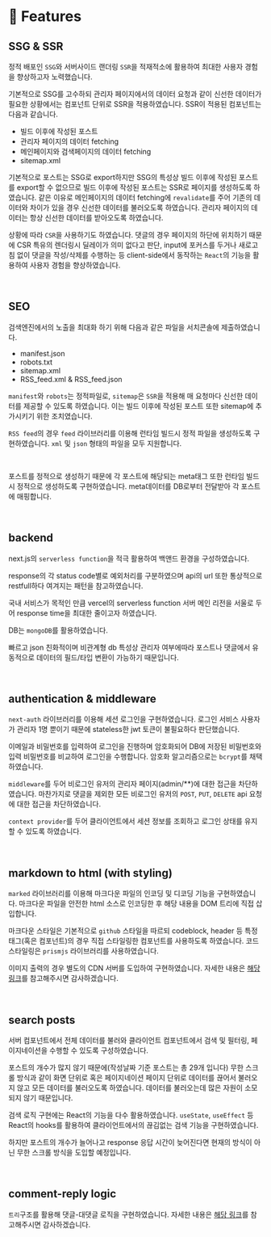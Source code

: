 # 🚀 Features

## SSG & SSR

정적 배포인 `SSG`와 서버사이드 랜더링 `SSR`을 적재적소에 활용하여 최대한 사용자 경험을 향상하고자 노력했습니다.

기본적으로 SSG를 고수하되 관리자 페이지에서의 데이터 요청과 같이 신선한 데이터가 필요한 상황에서는 컴포넌트 단위로 SSR을 적용하였습니다. SSR이 적용된 컴포넌트는 다음과 같습니다.

- 빌드 이후에 작성된 포스트
- 관리자 페이지의 데이터 fetching
- 메인페이지와 검색페이지의 데이터 fetching
- sitemap.xml

기본적으로 포스트는 SSG로 export하지만 SSG의 특성상 빌드 이후에 작성된 포스트를 export할 수 없으므로 빌드 이후에 작성된 포스트는 SSR로 페이지를 생성하도록 하였습니다. 같은 이유로 메인페이지의 데이터 fetching에 `revalidate`를 주어 기존의 데이터와 차이가 있을 경우 신선한 데이터를 불러오도록 하였습니다. 관리자 페이지의 데이터는 항상 신선한 데이터를 받아오도록 하였습니다.

상황에 따라 `CSR`을 사용하기도 하였습니다. 댓글의 경우 페이지의 하단에 위치하기 때문에 CSR 특유의 렌더링시 딜레이가 의미 없다고 판단, input에 포커스를 두거나 새로고침 없이 댓글을 작성/삭제를 수행하는 등 client-side에서 동작하는 `React`의 기능을 활용하여 사용자 경험을 향상하였습니다.

<br/>

## SEO

검색엔진에서의 노출을 최대화 하기 위해 다음과 같은 파일을 서치콘솔에 제출하였습니다.

- manifest.json
- robots.txt
- sitemap.xml
- RSS_feed.xml & RSS_feed.json

`manifest`와 `robots`는 정적파일로, `sitemap`은 `SSR`을 적용해 매 요청마다 신선한 데이터를 제공할 수 있도록 하였습니다. 이는 빌드 이후에 작성된 포스트 또한 sitemap에 추가시키기 위한 조치였습니다.

`RSS feed`의 경우 `feed` 라이브러리를 이용해 런타임 빌드시 정적 파일을 생성하도록 구현하였습니다. `xml` 및 `json` 형태의 파일을 모두 지원합니다.

<br/>

포스트를 정적으로 생성하기 때문에 각 포스트에 해당되는 meta태그 또한 런타임 빌드시 정적으로 생성하도록 구현하였습니다. meta데이터를 DB로부터 전달받아 각 포스트에 매핑합니다.

<br/>

## backend

next.js의 `serverless function`을 적극 활용하여 백앤드 환경을 구성하였습니다.

response의 각 status code별로 예외처리를 구분하였으며 api의 url 또한 통상적으로 restfull하다 여겨지는 패턴을 참고하였습니다.

국내 서비스가 목적인 만큼 vercel의 serverless function 서버 메인 리전을 서울로 두어 response time을 최대한 줄이고자 하였습니다.

DB는 `mongoDB`를 활용하였습니다.

빠르고 json 친화적이며 비관계형 db 특성상 관리자 여부에따라 포스트나 댓글에서 유동적으로 데이터의 필드/타입 변환이 가능하기 때문입니다.

<br/>

## authentication & middleware

`next-auth` 라이브러리를 이용해 세션 로그인을 구현하였습니다. 로그인 서비스 사용자가 관리자 1명 뿐이기 때문에 stateless한 jwt 토큰이 불필요하다 판단했습니다.

이메일과 비밀번호를 입력하여 로그인을 진행하며 암호화되어 DB에 저장된 비밀번호와 입력 비밀번호를 비교하여 로그인을 수행합니다. 암호화 알고리즘으로는 `bcrypt`를 채택하였습니다.

`middleware`를 두어 비로그인 유저의 관리자 페이지\(admin/\*\*\)에 대한 접근을 차단하였습니다. 마찬가지로 댓글을 제외한 모든 비로그인 유저의 `POST`, `PUT`, `DELETE` api 요청에 대한 접근을 차단하였습니다.

`context provider`를 두어 클라이언트에서 세션 정보를 조회하고 로그인 상태를 유지할 수 있도록 하였습니다.

<br/>

## markdown to html (with styling)

`marked` 라이브러리를 이용해 마크다운 파일의 인코딩 및 디코딩 기능을 구현하였습니다. 마크다운 파일을 안전한 html 소스로 인코딩한 후 해당 내용을 DOM 트리에 직접 삽입합니다.

마크다운 스타일은 기본적으로 `github` 스타일을 따르되 codeblock, header 등 특정 태그(혹은 컴포넌트)의 경우 직접 스타일링한 컴포넌트를 사용하도록 하였습니다. 코드 스타일링은 `prismjs` 라이브러리를 사용하였습니다.

이미지 출력의 경우 별도의 CDN 서버를 도입하여 구현하였습니다. 자세한 내용은 [해당 링크](https://chocoham.dev/posts/28)를 참고해주시면 감사하겠습니다.

<br/>

## search posts

서버 컴포넌트에서 전체 데이터를 불러와 클라이언트 컴포넌트에서 검색 및 필터링, 페이지네이션을 수행할 수 있도록 구성하였습니다.

포스트의 개수가 많지 않기 때문에(작성날짜 기준 포스트는 총 29개 입니다) 무한 스크롤 방식과 같이 화면 단위로 혹은 페이지네이션 페이지 단위로 데이터를 끊어서 불러오지 않고 모든 데이터를 불러오도록 하였습니다. 데이터를 불러오는데 많은 자원이 소모되지 않기 때문입니다.

검색 로직 구현에는 React의 기능을 다수 활용하였습니다. `useState`, `useEffect` 등 React의 hooks를 활용하여 클라이언트에서의 끊김없는 검색 기능을 구현하였습니다.

하지만 포스트의 개수가 늘어나고 response 응답 시간이 늦어진다면 현재의 방식이 아닌 무한 스크롤 방식을 도입할 예정입니다.

<br/>

## comment-reply logic

`트리`구조를 활용해 댓글-대댓글 로직을 구현하였습니다. 자세한 내용은 [해당 링크](https://chocoham.dev/posts/31)를 참고해주시면 감사하겠습니다.
